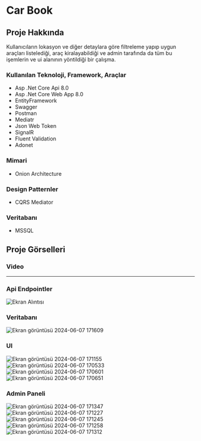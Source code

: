 # Car Book

## Proje Hakkında
Kullanıcıların lokasyon ve diğer detaylara göre filtreleme yapıp uygun araçları listelediği, araç kiralayabildiği ve admin tarafında da tüm bu işemlerin ve ui alanının yöntildiği bir çalışma.

### Kullanılan Teknoloji, Framework, Araçlar
- Asp .Net Core Api 8.0
- Asp .Net Core Web App 8.0
- EntityFramework
- Swagger
- Postman
- Mediatr
- Json Web Token
- SignalR
- Fluent Validation
- Adonet
### Mimari
- Onion Architecture
### Design Patternler
- CQRS
 Mediator
### Veritabanı
- MSSQL

## Proje Görselleri
### Video
-------------
### Api Endpointler
![Ekran Alıntısı](https://github.com/Yahyaygmr/Udemy-CarBook/assets/101245826/0da4bf23-df11-40f5-83d3-9b840e5c0a05)

### Veritabanı
![Ekran görüntüsü 2024-06-07 171609](https://github.com/Yahyaygmr/Udemy-CarBook/assets/101245826/854e46e1-d39c-4cb9-acf2-055790af09f4)

### UI
![Ekran görüntüsü 2024-06-07 171155](https://github.com/Yahyaygmr/Udemy-CarBook/assets/101245826/67b7d5d5-96fa-4d06-969f-8e4b6ae9177e)
![Ekran görüntüsü 2024-06-07 170533](https://github.com/Yahyaygmr/Udemy-CarBook/assets/101245826/5c67a9a9-28d3-4e72-8ef3-f8fe298cd35a)
![Ekran görüntüsü 2024-06-07 170601](https://github.com/Yahyaygmr/Udemy-CarBook/assets/101245826/ddcfa77b-c467-41ae-833a-dc6658a0a20f)
![Ekran görüntüsü 2024-06-07 170651](https://github.com/Yahyaygmr/Udemy-CarBook/assets/101245826/a548ebc9-8223-4cd7-b2e6-5b7a35cf8e10)

### Admin Paneli
![Ekran görüntüsü 2024-06-07 171347](https://github.com/Yahyaygmr/Udemy-CarBook/assets/101245826/d020ebb7-b146-4b7b-bcd4-9a4635850138)
![Ekran görüntüsü 2024-06-07 171227](https://github.com/Yahyaygmr/Udemy-CarBook/assets/101245826/d07bd0a2-4892-42a5-8954-6bd2d78321ba)
![Ekran görüntüsü 2024-06-07 171245](https://github.com/Yahyaygmr/Udemy-CarBook/assets/101245826/4dc013f0-29c0-4780-a91f-5e2b1e1e86c8)
![Ekran görüntüsü 2024-06-07 171258](https://github.com/Yahyaygmr/Udemy-CarBook/assets/101245826/56a8a772-c962-45a5-a5ca-618bad54676e)
![Ekran görüntüsü 2024-06-07 171312](https://github.com/Yahyaygmr/Udemy-CarBook/assets/101245826/04f97340-a746-4db3-94e0-8150d40a6d2c)


